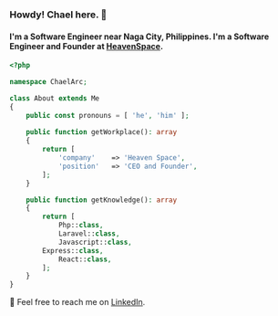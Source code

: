 ### Howdy! Chael here. 👋
#### I'm a Software Engineer near Naga City, Philippines. I'm a Software Engineer and Founder at [HeavenSpace](https://heavenspace.online).
```php
<?php

namespace ChaelArc;

class About extends Me
{
    public const pronouns = [ 'he', 'him' ];
    
    public function getWorkplace(): array
    {
        return [
            'company'    => 'Heaven Space',
            'position'   => 'CEO and Founder',
        ];
    }

    public function getKnowledge(): array
    {
        return [
            Php::class,
            Laravel::class,
            Javascript::class,
	    Express::class,
            React::class,
        ];
    }
}
```
📨 Feel free to reach me on [LinkedIn](https://www.linkedin.com/in/chaelaracosta/).
